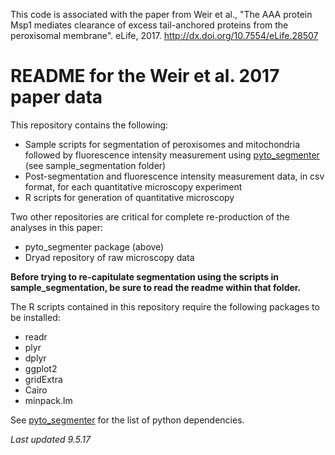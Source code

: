 
This code is associated with the paper from Weir et al., "The AAA protein Msp1 mediates clearance of excess tail-anchored proteins from the peroxisomal membrane". eLife, 2017. http://dx.doi.org/10.7554/eLife.28507


# README for the Weir et al. 2017 paper data

This repository contains the following:
- Sample scripts for segmentation of peroxisomes and mitochondria followed by fluorescence intensity measurement using [pyto_segmenter](https://github.com/deniclab/pyto_segmenter) (see sample_segmentation folder)
- Post-segmentation and fluorescence intensity measurement data, in csv format, for each quantitative microscopy experiment
- R scripts for generation of quantitative microscopy

Two other repositories are critical for complete re-production of the analyses in this paper:
- pyto_segmenter package (above)
- Dryad repository of raw microscopy data

__Before trying to re-capitulate segmentation using the scripts in sample_segmentation, be sure to read the readme within that folder.__

The R scripts contained in this repository require the following packages to be installed:
- readr
- plyr
- dplyr
- ggplot2
- gridExtra
- Cairo
- minpack.lm

See [pyto_segmenter](https://github.com/deniclab/pyto_segmenter) for the list of python dependencies.

_Last updated 9.5.17_
